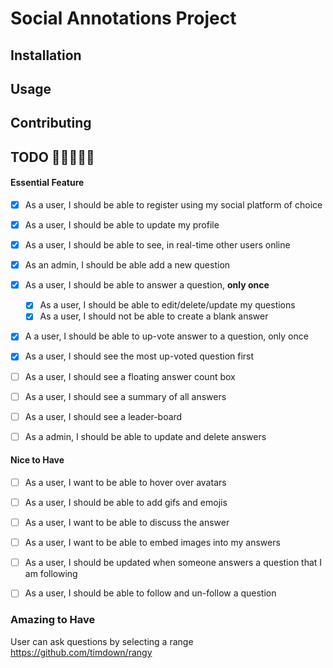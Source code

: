 # Social Annotations Project 


## Installation

## Usage

## Contributing


## TODO  👷👷👷👷👷



#### Essential Feature 

- [X] As a user, I should be able to register using my social platform of choice
- [X] As a user, I should be able to update my profile
- [X] As a user, I should be able to see, in real-time other users online


- [X]  As an admin, I should be able add a new question 
- [X]  As a user, I should be able to  answer a question, **only once**
    - [X] As a user, I should be able to edit/delete/update my questions 
    - [X] As a user, I should not be able to create a blank answer
- [X]  A a user, I should be able to up-vote answer to a question, only once 
- [X]  As a user, I should see the most up-voted question first
- [ ]  As a user, I should see a floating answer count box   
- [ ]  As a user, I should see a summary of all answers 
- [ ]  As a user, I should see a leader-board
- [ ]  As a admin, I should be able to update and delete answers

#### Nice to Have
- [ ]  As a user, I want to be able to hover over avatars
- [ ]  As a user, I should be able to add gifs and emojis 
- [ ]  As a user, I want to be able to discuss the answer 
- [ ]  As a user, I want to be able to embed images into my answers
- [ ]  As a user, I should be updated when someone answers a question that I am following
- [ ]  As a user, I should be able to follow and un-follow a question



### Amazing to Have

User can ask questions by selecting a range  https://github.com/timdown/rangy